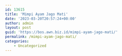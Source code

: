```yaml
---
id: 13615
title: 'Mimpi Ayam Jago Mati'
date: '2023-03-20T20:57:24+00:00'
author: admin
layout: post
guid: 'https://bos.awn.biz.id/mimpi-ayam-jago-mati/'
permalink: /mimpi-ayam-jago-mati/
categories:
    - Uncategorized
---
```


